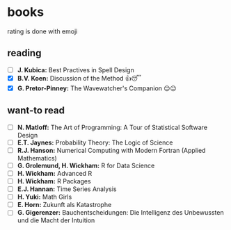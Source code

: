 # books
rating is done with emoji 

## reading
- [ ] **J. Kubica:** Best Practives in Spell Design
- [x] **B.V. Koen:** Discussion of the Method :+1::sleeping:
- [x] **G. Pretor-Pinney:** The Wavewatcher's Companion :relieved::neutral_face: 

## want-to read
- [ ] **N. Matloff:** The Art of Programming: A Tour of Statistical Software Design
- [ ] **E.T. Jaynes:** Probability Theory: The Logic of Science
- [ ] **R.J. Hanson:** Numerical Computing with Modern Fortran (Applied Mathematics)
- [ ] **G. Grolemund, H. Wickham:** R for Data Science
- [ ] **H. Wickham:** Advanced R
- [ ] **H. Wickham:** R Packages
- [ ] **E.J. Hannan:** Time Series Analysis
- [ ] **H. Yuki:** Math Girls
- [ ] **E. Horn:** Zukunft als Katastrophe
- [ ] **G. Gigerenzer:** Bauchentscheidungen: Die Intelligenz des Unbewussten und die Macht der Intuition

